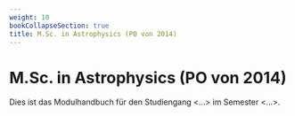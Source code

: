 ```yaml
---
weight: 10
bookCollapseSection: true
title: M.Sc. in Astrophysics (PO von 2014)
---
```


# M.Sc. in Astrophysics (PO von 2014)

Dies ist das Modulhandbuch für den Studiengang <…> im Semester <…>.
